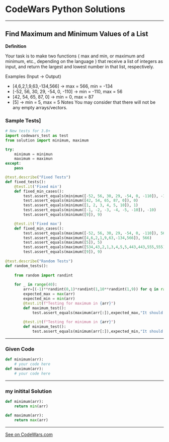 # CodeWars Python Solutions

---

## Find Maximum and Minimum Values of a List


**Definition**

Your task is to make two functions ( max and min, or maximum and minimum, etc., depending on the language ) that receive a list of integers as input, and return the largest and lowest number in that list, respectively.

Examples (Input -> Output)
* [4,6,2,1,9,63,-134,566]         -> max = 566, min = -134
* [-52, 56, 30, 29, -54, 0, -110] -> min = -110, max = 56
* [42, 54, 65, 87, 0]             -> min = 0, max = 87
* [5]                             -> min = 5, max = 5
Notes
You may consider that there will not be any empty arrays/vectors.

### Sample Tests]
```Python
# New tests for 3.8+
import codewars_test as test
from solution import minimum, maximum

try:
    minimum = minimun
    maximum = maximun
except:
    pass

@test.describe("Fixed Tests")
def fixed_tests():
    @test.it('Fixed min')
    def fixed_min_cases():
        test.assert_equals(minimum([-52, 56, 30, 29, -54, 0, -110]), -110)
        test.assert_equals(minimum([42, 54, 65, 87, 0]), 0)
        test.assert_equals(minimum([1, 2, 3, 4, 5, 10]), 1)
        test.assert_equals(minimum([-1, -2, -3, -4, -5, -10]), -10)
        test.assert_equals(minimum([9]), 9)

    @test.it('Fixed max')
    def fixed_min_cases():
        test.assert_equals(maximum([-52, 56, 30, 29, -54, 0, -110]), 56)
        test.assert_equals(maximum([4,6,2,1,9,63,-134,566]), 566)
        test.assert_equals(maximum([5]), 5)
        test.assert_equals(maximum([534,43,2,1,3,4,5,5,443,443,555,555]), 555)
        test.assert_equals(maximum([9]), 9)
        
@test.describe("Random Tests")
def random_tests():
    
    from random import randint
    
    for _ in range(40):
        arr=[(-1)**randint(0,1)*randint(1,10**randint(1,9)) for q in range(randint(1,40))]
        expected_max = max(arr)
        expected_min = min(arr)
        @test.it(f"Testing for maximum in {arr}")
        def maximum_test():
            test.assert_equals(maximum(arr[:]),expected_max,"It should work for random inputs too")
        
        @test.it(f"Testing for minimum in {arr}")
        def minimum_test():
            test.assert_equals(minimum(arr[:]),expected_min,"It should work for random inputs too")
```
---

### Given Code


```python
def minimum(arr):
    # your code here
def maximum(arr):
    # your code here

```

---

### my initital Solution


```python
def minimum(arr):
    return min(arr)

def maximum(arr):
    return max(arr)
```

---


[See on CodeWars.com](https://www.codewars.com/kata/577a98a6ae28071780000989)